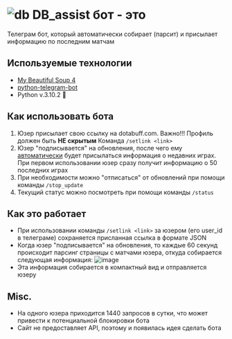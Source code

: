 # ![db](https://github.com/DrozdovVladimir1/petprojects/assets/113205862/42eca3e9-b69d-4cd0-9951-d1d83cb73c04) DB_assist бот - это
Телеграм бот, который автоматически собирает (парсит) и присылает информацию по последним матчам
## Используемые технологии
+ [My Beautiful Soup 4](https://www.crummy.com/software/BeautifulSoup/bs4/doc/)
+ [python-telegram-bot](https://github.com/python-telegram-bot/python-telegram-bot)
+ Python v.3.10.2 :snake:
## Как использовать бота
1. Юзер присылает свою ссылку на dotabuff.com. Важно!!! Профиль должен быть **НЕ скрытым**
Команда ``/setlink <link>`` 
2. Юзер "подписывается" на обновления, после чего ему <u>автоматически</u> будет присылаться информация о недавних играх. При первом использовании юзер сразу получит информацию о 50 последних играх
3. При необходимости можно "отписаться" от обновлений при помощи команды ``/stop_update``
4. Текущий статус можно посмотреть при помощи команды ``/status``

## Как это работает
- При использовании команды ``/setlink <link>`` за юзером (его user_id в телеграме) сохраняется присланная ссылка в формате JSON
- Когда юзер "подписывается" на обновления, то каждые 60 секунд происходит парсинг страницы с матчами юзера, откуда собирается следующая информация:
![image](https://github.com/DrozdovVladimir1/petprojects/assets/113205862/2bbc9168-1221-4898-8d58-7055b35eb1b9)
- Эта информация собирается в компактный вид и отправляется юзеру
  
## Misc.
- На одного юзера приходится 1440 запросов в сутки, что может привести к потенциальной блокировки бота
- Сайт не предоставляет API, поэтому и появилась идея сделать бота
